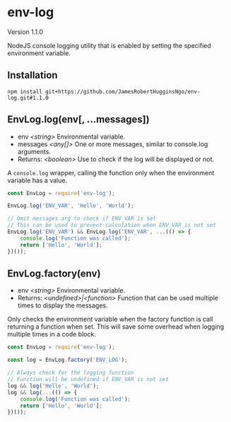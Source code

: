 # env-log

Version 1.1.0

NodeJS console logging utility that is enabled by setting the specified environment variable.

## Installation

```
npm install git+https://github.com/JamesRobertHugginsNgo/env-log.git#1.1.0
```

## EnvLog.log(env[, ...messages])

- env _\<string>_ Environmental variable.
- messages _\<any[]>_ One or more messages, similar to console.log arguments.
- Returns: _\<boolean>_ Use to check if the log will be displayed or not.

A `console.log` wrapper, calling the function only when the environment variable has a value.

``` JavaScript
const EnvLog = require('env-log');

EnvLog.log('ENV_VAR', 'Hello', 'World');

// Omit messages arg to check if ENV_VAR is set
// This can be used to prevent calculation when ENV_VAR is not set
EnvLog.log('ENV_VAR') && EnvLog.log('ENV_VAR', ...(() => {
    console.log('Function was called');
    return ['Hello', 'World'];
})());
```

## EnvLog.factory(env)

- env _\<string>_ Environmental variable.
- Returns: _\<undefined>|\<function>_ Function that can be used multiple times to display the messages.

Only checks the environment variable when the factory function is call returning a function when set. This will save some overhead when logging multiple times in a code block.

``` JavaScript
const EnvLog = require('env-log');

const log = EnvLog.factory('ENV_LOG');

// Always check for the logging function
// Function will be undefined if ENV_VAR is not set
log && log('Hello', 'World');
log && log(...(() => {
	console.log('Function was called');
	return ['Hello', 'World'];
})());
```